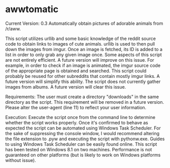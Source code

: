 # awwtomatic
Current Version: 0.3
Automatically obtain pictures of adorable animals from /r/aww.

This script utilizes urllib and some basic knowledge of the reddit source code to obtain links to images of cute animals. urllib is used to then pull down the images from imgur. Once an image is fetched, its ID is added to a list in order to only grab any given image once.
Some aspects of this script are not entirely efficient. A future version will improve on this issue. For example, in order to check if an image is animated, the imgur source code of the appropriate page is obtained and searched.
This script could probably be reused for other subreddits that contain mostly imgur links. A future version will simplify this ability.
The script does not currently gather images from albums. A future version will clear this issue.

Requirements:
The user must create a directory "downloads" in the same directory as the script. This requirement will be removed in a future version.
Please alter the user-agent (line 11) to reflect your user information.

Execution:
Execute the script once from the command line to determine whether the script works properly. Once it's confirmed to behave as expected the script can be automated using Windows Task Scheduler. 
For the sake of suppressing the console window, I would recommend altering the file extension to .pyw and executing the script with pythonw.exe. Guides to using Windows Task Scheduler can be easily found online.
This script has been tested on Windows 8.1 on two machines. Performance is not guaranteed on other platforms (but is likely to work on Windows platforms without issue).
